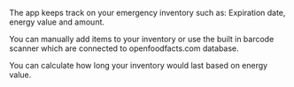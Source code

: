 The app keeps track on your emergency inventory such as: Expiration date, energy value and amount.

You can manually add items to your inventory or use the built in barcode scanner which are connected to openfoodfacts.com database.

You can calculate how long your inventory would last based on energy value.
